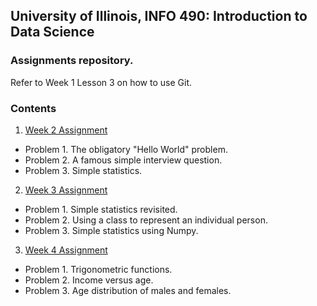 ## University of Illinois, INFO 490: Introduction to Data Science

### Assignments repository.

Refer to Week 1 Lesson 3 on how to use Git.

### Contents
 
1. [Week 2 Assignment](https://github.com/INFO490/assignments/tree/master/hw2)

 - Problem 1. The obligatory "Hello World" problem.
 - Problem 2. A famous simple interview question.
 - Problem 3. Simple statistics.

2. [Week 3 Assignment](https://github.com/INFO490/assignments/tree/master/hw3)

 - Problem 1. Simple statistics revisited.
 - Problem 2. Using a class to represent an individual person.
 - Problem 3. Simple statistics using Numpy.

3. [Week 4 Assignment](https://github.com/INFO490/assignments/tree/master/hw4)

 - Problem 1. Trigonometric functions. 
 - Problem 2. Income versus age.
 - Problem 3. Age distribution of males and females.